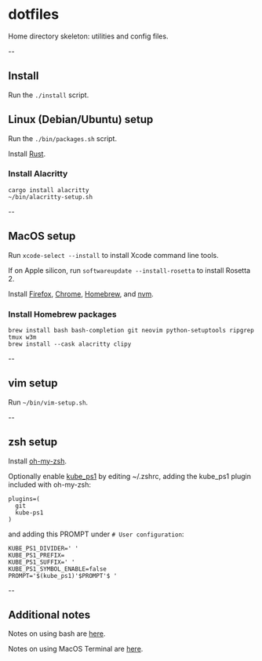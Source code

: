 # dotfiles
Home directory skeleton: utilities and config files.

--
## Install
Run the `./install` script.

## Linux (Debian/Ubuntu) setup
Run the `./bin/packages.sh` script.

Install [Rust](https://www.rust-lang.org/).

### Install Alacritty
```
cargo install alacritty
~/bin/alacritty-setup.sh
```

--
## MacOS setup
Run `xcode-select --install` to install Xcode command line tools.

If on Apple silicon, run `softwareupdate --install-rosetta` to install Rosetta 2.

Install
[Firefox](https://www.mozilla.org),
[Chrome](https://www.google.com/chrome/),
[Homebrew](https://brew.sh/), and
[nvm](https://github.com/nvm-sh/nvm).

### Install Homebrew packages
```
brew install bash bash-completion git neovim python-setuptools ripgrep tmux w3m
brew install --cask alacritty clipy
```

--
## vim setup
Run `~/bin/vim-setup.sh`.

--
## zsh setup
Install [oh-my-zsh](https://ohmyz.sh/#install).

Optionally enable
[kube\_ps1](https://github.com/jonmosco/kube-ps1)
by editing ~/.zshrc, adding the kube\_ps1 plugin included with oh-my-zsh:

```
plugins=(
  git
  kube-ps1
)
```

and adding this PROMPT under `# User configuration`:

```
KUBE_PS1_DIVIDER=' '
KUBE_PS1_PREFIX=
KUBE_PS1_SUFFIX=' '
KUBE_PS1_SYMBOL_ENABLE=false
PROMPT='$(kube_ps1)'$PROMPT'$ '
```

--
## Additional notes

Notes on using bash are [here](docs/bash.md).

Notes on using MacOS Terminal are [here](docs/macos-terminal.md).
